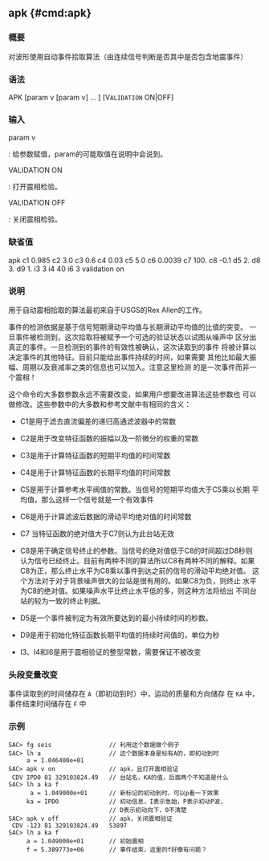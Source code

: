 ## apk {#cmd:apk}

### 概要

对波形使用自动事件拾取算法（由连续信号判断是否其中是否包含地震事件）

### 语法

APK \[param v \[param v\] ... \] \[V`ALIDATION` ON|OFF\]

### 输入

param v

:   给参数赋值，param的可能取值在说明中会说到。

VALIDATION ON

:   打开震相检验。

VALIDATION OFF

:   关闭震相检验。

### 缺省值

apk c1 0.985 c2 3.0 c3 0.6 c4 0.03 c5 5.0 c6 0.0039 c7 100. c8 -0.1 d5
2. d8 3. d9 1. i3 3 i4 40 i6 3 validation on

### 说明

用于自动震相拾取的算法最初来自于USGS的Rex Allen的工作。

事件的检测依据是基于信号短期滑动平均值与长期滑动平均值的比值的突变。
一旦事件被检测到，这次拾取将被赋予一个可选的验证状态以试图从噪声中
区分出真正的事件。一旦检测到的事件的有效性被确认，这次读取到的事件
将被计算以决定事件的其他特征。目前只能给出事件持续的时间，如果需要
其他比如最大振幅、周期以及衰减率之类的信息也可以加入。注意这里检测
的是一次事件而非一个震相！

这个命令的大多数参数永远不需要改变，如果用户想要改进算法这些参数也
可以做修改。这些参数中的大多数和参考文献中有相同的含义：

-   C1是用于滤去直流偏差的递归高通滤波器中的常数

-   C2是用于改变特征函数的振幅以及一阶微分的权重的常数

-   C3是用于计算特征函数的短期平均值的时间常数

-   C4是用于计算特征函数的长期平均值的时间常数

-   C5是用于计算参考水平阀值的常数。当信号的短期平均值大于C5乘以长期
    平均值，那么这样一个信号就是一个有效事件

-   C6是用于计算滤波后数据的滑动平均绝对值的时间常数

-   C7 当特征函数的绝对值大于C7则认为此台站无效

-   C8是用于确定信号终止的参数。当信号的绝对值低于C8的时间超过D8秒则
    认为信号已经终止。目前有两种不同的算法所以C8有两种不同的解释。如果
    C8为正，那么终止水平为C8乘以事件到达之前的信号的滑动平均绝对值。
    这个方法对于对于背景噪声很大的台站是很有用的。如果C8为负，则终止
    水平为C8的绝对值。如果噪声水平比终止水平低的多，则这种方法将给出
    不同台站的较为一致的终止判据。

-   D5是一个事件被判定为有效所要达到的最小持续时间的秒数。

-   D9是用于初始化特征函数长期平均值的持续时间值的，单位为秒

-   I3、I4和I6是用于震相验证的整型常数，需要保证不被改变

### 头段变量改变

事件读取到的时间储存在 `A`（即初动到时）中，运动的质量和方向储存 在 `KA`
中，事件结束时间储存在 `F` 中

### 示例

``` {.bash}
SAC> fg seis                // 利用这个数据做个例子
SAC> lh a                   // 这个数据本身是标有A的，即初动到时
     a = 1.046400e+01
SAC> apk v on               // apk，且打开震相验证
 CDV IPD0 81 329103824.49   // 台站名，KA的值，后面两个不知道是什么
SAC> lh a ka f
      a = 1.049000e+01      // 新标记的初动到时，可以p看一下效果
     ka = IPD0              // 初动信息，I表示急始，P表示初动P波，
                            // D表示初动向下，0不清楚
SAC> apk v off              // apk，关闭震相验证
 CDV -123 81 329103824.49   53897
SAC> lh a ka f
     a = 1.049000e+01       // 初始震相
     f = 5.389773e+06       // 事件结束，这里的f好像有问题？
```
